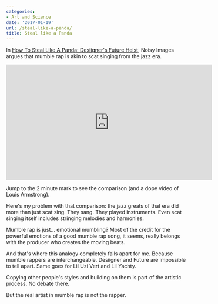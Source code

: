 ```yaml
---
categories:
- Art and Science
date: '2017-01-19'
url: /steal-like-a-panda/
title: Steal like a Panda
---
```


In [How To Steal Like A Panda: Desiigner's Future Heist](https://youtu.be/tPOHbl4zTSs?t=2m11s), Noisy Images argues that mumble rap is akin to scat singing from the jazz era.

<iframe width="560" height="315" src="https://www.youtube.com/embed/tPOHbl4zTSs?rel=0" frameborder="0" allowfullscreen></iframe>

Jump to the 2 minute mark to see the comparison (and a dope video of Louis Armstrong).

Here's my problem with that comparison: the jazz greats of that era did more than just scat sing. They sang. They played instruments. Even scat singing itself includes stringing melodies and harmonies.

Mumble rap is just... emotional mumbling? Most of the credit for the powerful emotions of a good mumble rap song, it seems, really belongs with the producer who creates the moving beats.

And that's where this analogy completely falls apart for me. Because mumble rappers are interchangeable. Desiigner and Future are impossible to tell apart. Same goes for Lil Uzi Vert and Lil Yachty.

Copying other people's styles and building on them is part of the artistic process. No debate there.

But the real artist in mumble rap is not the rapper.